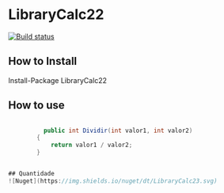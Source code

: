 # LibraryCalc22

[![Build status](https://ci.appveyor.com/api/projects/status/ruynmp8kd7s6on2a/branch/master?svg=true)](https://ci.appveyor.com/project/fernandosp/librarycalc22/branch/master)

## How to Install
Install-Package LibraryCalc22


## How to use

```cs

    	  public int Dividir(int valor1, int valor2)
        {
            return valor1 / valor2;
        }


## Quantidade
![Nuget](https://img.shields.io/nuget/dt/LibraryCalc23.svg)
